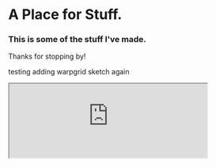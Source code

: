 # A Place for Stuff.
### This is some of the stuff I've made.  

Thanks for stopping by!

testing adding warpgrid sketch again
<iframe src="https://d-ho-215.github.io/warpGrid/" width="400"></iframe>
